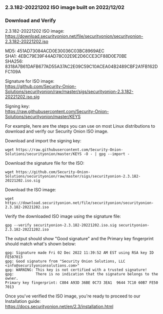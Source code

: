 ### 2.3.182-20221202 ISO image built on 2022/12/02



### Download and Verify

2.3.182-20221202 ISO image:  
https://download.securityonion.net/file/securityonion/securityonion-2.3.182-20221202.iso

MD5: 451AD73084ACD0E30036C03BC8969AEC  
SHA1: 4EBC79E39F44AD78C02E9E2D6CCE3CF88D0E70BE  
SHA256: 8318A7B61DAFB677AD55A37AC2E09C59C10ACEA04B2489CBF2A1FB162DFC109A 

Signature for ISO image:  
https://github.com/Security-Onion-Solutions/securityonion/raw/master/sigs/securityonion-2.3.182-20221202.iso.sig

Signing key:  
https://raw.githubusercontent.com/Security-Onion-Solutions/securityonion/master/KEYS  

For example, here are the steps you can use on most Linux distributions to download and verify our Security Onion ISO image.

Download and import the signing key:  
```
wget https://raw.githubusercontent.com/Security-Onion-Solutions/securityonion/master/KEYS -O - | gpg --import -  
```

Download the signature file for the ISO:  
```
wget https://github.com/Security-Onion-Solutions/securityonion/raw/master/sigs/securityonion-2.3.182-20221202.iso.sig
```

Download the ISO image:  
```
wget https://download.securityonion.net/file/securityonion/securityonion-2.3.182-20221202.iso
```

Verify the downloaded ISO image using the signature file:  
```
gpg --verify securityonion-2.3.182-20221202.iso.sig securityonion-2.3.182-20221202.iso
```

The output should show "Good signature" and the Primary key fingerprint should match what's shown below:
```
gpg: Signature made Fri 02 Dec 2022 11:39:52 AM EST using RSA key ID FE507013
gpg: Good signature from "Security Onion Solutions, LLC <info@securityonionsolutions.com>"
gpg: WARNING: This key is not certified with a trusted signature!
gpg:          There is no indication that the signature belongs to the owner.
Primary key fingerprint: C804 A93D 36BE 0C73 3EA1  9644 7C10 60B7 FE50 7013
```

Once you've verified the ISO image, you're ready to proceed to our Installation guide:  
https://docs.securityonion.net/en/2.3/installation.html
